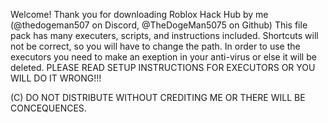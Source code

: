 Welcome!
Thank you for downloading Roblox Hack Hub by me (@thedogeman507 on Discord, @TheDogeMan5075 on Github)
This file pack has many executers, scripts, and instructions included.
Shortcuts will not be correct, so you will have to change the path.
In order to use the executors you need to make an exeption in your anti-virus or else it will be deleted.
PLEASE READ SETUP INSTRUCTIONS FOR EXECUTORS OR YOU WILL DO IT WRONG!!!

(C) DO NOT DISTRIBUTE WITHOUT CREDITING ME OR THERE WILL BE CONCEQUENCES.
